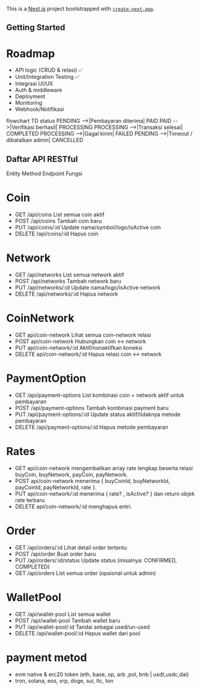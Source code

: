 This is a [Next.js](https://nextjs.org) project bootstrapped with [`create-next-app`](https://nextjs.org/docs/app/api-reference/cli/create-next-app).

## Getting Started
# Roadmap
- API logic  (CRUD & relasi) ✅
- Unit/Integration Testing ✅
- Integrasi UI/UX
- Auth & middleware
- Deployment
- Monitoring
- Webhook/Notifikasi

flowchart TD status
    PENDING -->|Pembayaran diterima| PAID
    PAID -->|Verifikasi berhasil| PROCESSING
    PROCESSING -->|Transaksi selesai| COMPLETED
    PROCESSING -->|Gagal kirim| FAILED
    PENDING -->|Timeout / dibatalkan admin| CANCELLED

## Daftar API RESTful

Entity Method Endpoint Fungsi

# Coin 
- GET /api/coins List semua coin aktif
- POST /api/coins Tambah coin baru
- PUT /api/coins/:id Update nama/symbol/logo/isActive coin
- DELETE /api/coins/:id Hapus coin

# Network 
- GET /api/networks List semua network aktif
- POST /api/networks Tambah network baru
- PUT /api/networks/:id Update nama/logo/isActive network
- DELETE /api/networks/:id Hapus network

# CoinNetwork 
- GET api/coin-network Lihat semua coin-network relasi
- POST api/coin-network Hubungkan coin ↔ network
- PUT api/coin-network/:id Aktif/nonaktifkan koneksi
- DELETE api/coin-network/:id Hapus relasi coin ↔ network

# PaymentOption
- GET /api/payment-options List kombinasi coin + network aktif untuk pembayaran
- POST /api/payment-options Tambah kombinasi payment baru
- PUT /api/payment-options/:id Update status aktif/tidaknya metode pembayaran
- DELETE /api/payment-options/:id Hapus metode pembayaran

# Rates 
- GET api/coin-network mengembalikan array rate lengkap beserta relasi buyCoin, buyNetwork,   payCoin, payNetwork.
- POST api/coin-network menerima { buyCoinId, buyNetworkId, payCoinId, payNetworkId, rate }.
- PUT api/coin-network/:id menerima { rate? , isActive? } dan return objek rate terbaru
- DELETE api/coin-network/:id menghapus entri.

# Order
- GET /api/orders/:id Lihat detail order tertentu
- POST /api/order Buat order baru
- PUT /api/orders/:id/status Update status (misalnya: CONFIRMED, COMPLETED)
- GET /api/orders List semua order (opsional untuk admin)

# WalletPool
- GET /api/wallet-pool List semua wallet
- POST /api/wallet-pool Tambah wallet baru
- PUT /api/wallet-pool/:id Tandai sebagai used/un-used
- DELETE /api/wallet-pool/:id Hapus wallet dari pool


# payment metod
- evm  native & erc20 token (eth, base, op, arb ,pol, bnb | usdt,usdc,dai)
- tron, solana, eos, xrp, doge, sui, ltc, ton